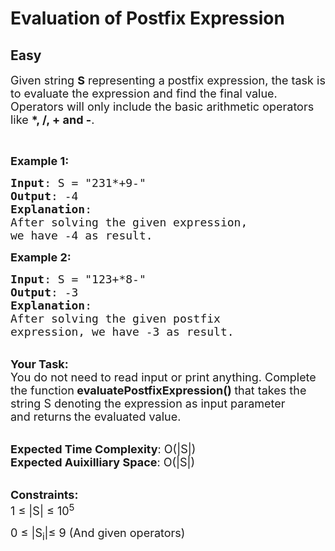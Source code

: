 # Evaluation of Postfix Expression
## Easy
<div class="problems_problem_content__Xm_eO"><p><span style="font-size:18px">Given string <strong>S</strong>&nbsp;representing a&nbsp;postfix expression, the task is to evaluate the expression and find the final value. Operators will only include the basic arithmetic operators like <strong>*, /, + and -</strong>.</span></p>

<p>&nbsp;</p>

<p><span style="font-size:18px"><strong>Example 1:</strong></span></p>

<pre style="position: relative;"><span style="font-size:18px"><strong>Input</strong>: S = "231*+9-"
<strong>Output</strong>: -4
<strong>Explanation</strong>:
After solving the given expression, 
we have -4 as result.
</span><div class="open_grepper_editor" title="Edit &amp; Save To Grepper"></div></pre>

<p><span style="font-size:18px"><strong>Example 2:</strong></span></p>

<pre style="position: relative;"><span style="font-size:18px"><strong>Input</strong>: S = "123+*8-"
<strong>Output</strong>: -3
<strong>Explanation</strong>:
After solving the given postfix 
expression, we have -3 as result.</span>
<div class="open_grepper_editor" title="Edit &amp; Save To Grepper"></div></pre>

<p><br>
<strong><span style="font-size:18px">Your Task:</span></strong><br>
<span style="font-size:18px">You do not need to read input or print anything. Complete the function<strong> evaluatePostfixExpression()&nbsp;</strong>that takes the string S denoting the expression as input parameter and&nbsp;returns<strong> </strong>the evaluated value.</span></p>

<p><br>
<span style="font-size:18px"><strong>Expected Time Complexity</strong>: O(|S|)<br>
<strong>Expected Auixilliary Space</strong>: O(|S|)</span></p>

<p><br>
<span style="font-size:18px"><strong>Constraints:</strong><br>
1 ≤ |S| ≤ 10<sup>5</sup></span></p>

<p><span style="font-size:18px">0 ≤ |S<sub>i</sub>|≤ 9 (And given operators)</span></p>
</div>
